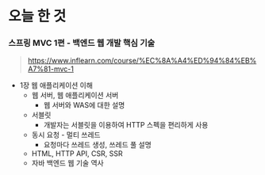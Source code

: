 # 오늘 한 것

### 스프링 MVC 1편 - 백엔드 웹 개발 핵심 기술 
> https://www.inflearn.com/course/%EC%8A%A4%ED%94%84%EB%A7%81-mvc-1

- 1장 웹 애플리케이션 이해
    - 웹 서버, 웹 애플리케이션 서버
        - 웹 서버와 WAS에 대한 설명
    - 서블릿
        - 개발자는 서블릿을 이용하여 HTTP 스펙을 편리하게 사용
    - 동시 요청 - 멀티 쓰레드
        - 요청마다 쓰레드 생성, 쓰레드 풀 설명
    - HTML, HTTP API, CSR, SSR
    - 자바 백엔드 웹 기술 역사